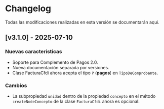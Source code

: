 # Changelog

Todas las modificaciones realizadas en esta versión se documentarán aquí.

## [v3.1.0] - 2025-07-10

### Nuevas caracteristicas

- Soporte para Complemento de Pagos 2.0.
- Nueva documentación separada por versiones.
- Clase FacturaCfdi ahora acepta el tipo `P` (**pagos**) en `TipoDeComprobante`.

### Cambios

- La subpropiedad `unidad` dentro de la propiedad `concepto` en el método `createNodeConcepto` de la clase `FacturaCfdi` ahora es opcional.
